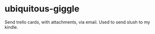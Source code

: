 # ubiquitous-giggle
Send trello cards, with attachments, via email. Used to send slush to my kindle.
